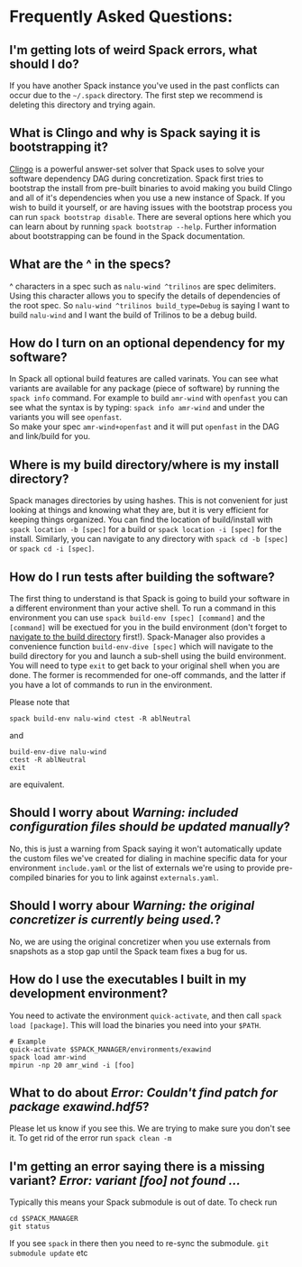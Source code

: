 # Frequently Asked Questions:


## I'm getting lots of weird Spack errors, what should I do?
If you have another Spack instance you've used in the past conflicts can occur due to the `~/.spack` directory.
The first step we recommend is deleting this directory and trying again.

## What is Clingo and why is Spack saying it is __bootstrapping__ it?

[Clingo](https://potassco.org/clingo/) is a powerful answer-set solver that Spack uses to solve your software dependency DAG
during concretization.
Spack first tries to bootstrap the install from pre-built binaries to avoid making you build Clingo
and all of it's dependencies when you use a new instance of Spack.
If you wish to build it yourself, or are having issues with the bootstrap process you can run `spack bootstrap disable`.
There are several options here which you can learn about by running `spack bootstrap --help`.
Further information about bootstrapping can be found in the Spack documentation.

## What are the ^ in the specs?
^ characters in a spec such as `nalu-wind ^trilinos` are spec delimiters.  Using this character allows you to specify the details of dependencies of the root spec.  So `nalu-wind ^trilinos build_type=Debug` is saying I want to build `nalu-wind` and I want the build of Trilinos to be a debug build.

## How do I turn on an optional dependency for my software?
In Spack all optional build features are called varinats. You can see what variants are available for any package (piece of software) by running the `spack info` command.  For example to build `amr-wind` with `openfast` you can see what the syntax is by typing:
`spack info amr-wind` and under the variants you will see `openfast`.  
So make your spec `amr-wind+openfast` and it will put `openfast` in the DAG and link/build for you.

## Where is my build directory/where is my install directory?
Spack manages directories by using hashes.  This is not convenient for just looking at things and knowing what they are, but it is very efficient for keeping things organized.  You can find the location of build/install with `spack location -b [spec]` for a build or `spack location -i [spec]` for the install.  Similarly, you can navigate to any directory with `spack cd -b [spec]` or `spack cd -i [spec]`.

## How do I run tests after building the software?
The first thing to understand is that Spack is going to build your software in a different environment than your active shell.  To run a command in this environment you can use `spack build-env [spec] [command]` and the `[command]` will be exectued for you in the build environment (don't forget to [navigate to the build directory](#where-is-my-build-directorywhere-is-my-install-directory) first!).
Spack-Manager also provides a convenience function `build-env-dive [spec]` which will navigate to the build directory for you and launch a sub-shell using the build environment. You will need to type `exit` to get back to your original shell when you are done. The former is recommended for one-off commands, and the latter if you have a lot of commands to run in the environment.

Please note that 
```
spack build-env nalu-wind ctest -R ablNeutral
```
and
```
build-env-dive nalu-wind
ctest -R ablNeutral
exit
```
are equivalent.

## Should I worry about _Warning: included configuration files should be updated manually_?
No, this is just a warning from Spack saying it won't automatically update the custom files we've created
for dialing in machine specific data for your environment `include.yaml` or the list of externals we're using
to provide pre-compiled binaries for you to link against `externals.yaml`.

## Should I worry abour _Warning: the original concretizer is currently being used._?
No, we are using the original concretizer when you use externals from snapshots as a stop gap until
the Spack team fixes a bug for us.

## How do I use the executables I built in my development environment?
You need to activate the environment `quick-activate`, and then call `spack load [package]`.
This will load the binaries you need into your `$PATH`.
```
# Example
quick-activate $SPACK_MANAGER/environments/exawind
spack load amr-wind
mpirun -np 20 amr_wind -i [foo]
```

## What to do about _Error: Couldn't find patch for package exawind.hdf5_?
Please let us know if you see this. We are trying to make sure you don't see it.
To get rid of the error run `spack clean -m`

## I'm getting an error saying there is a missing variant? _Error: variant [foo] not found ..._
Typically this means your Spack submodule is out of date.  To check run
```
cd $SPACK_MANAGER
git status
```
If you see `spack` in there then you need to re-sync the submodule. `git submodule update` etc

